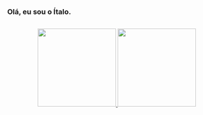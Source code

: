 ### Olá, eu sou o Ítalo.
##
<div align="center">
  <a href="https://github.com/isiqueira">
  <img height="180em" src="https://github-readme-stats.vercel.app/api?username=isiqueira&show_icons=true&theme=dark&include_all_commits=true&count_private=true"/>
  <img height="180em" src="https://github-readme-stats.vercel.app/api/top-langs/?username=isiqueira&layout=compact&langs_count=7&theme=dark"/>
</div>
  
